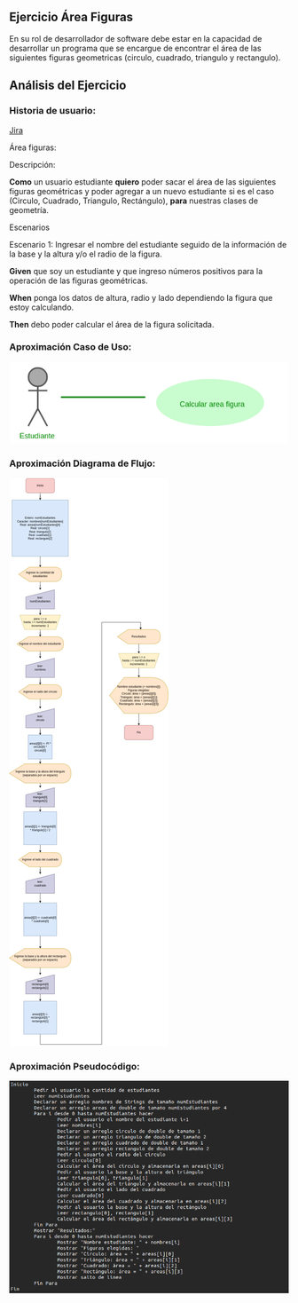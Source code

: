 ## Ejercicio Área Figuras

En su rol de desarrollador de software debe estar en la capacidad de desarrollar un programa que se encargue de encontrar el área de las siguientes figuras geometricas (circulo, cuadrado, triangulo y rectangulo).

## Análisis del Ejercicio

### Historia de usuario:

[Jira](https://hoytrabajas.atlassian.net/jira/core/projects/UN/board?selectedIssue=UN-1 "Página de jira")

Área figuras:

Descripción:

**Como** un usuario estudiante **quiero** poder sacar el área de las siguientes figuras geométricas y poder agregar a un nuevo estudiante si es el caso (Circulo, Cuadrado, Triangulo, Rectángulo), **para** nuestras clases de geometría.

Escenarios

Escenario 1: Ingresar el nombre del estudiante seguido de la información de la base y la altura y/o el radio de la figura.

**Given** que soy un estudiante y que ingreso números positivos para la operación de las figuras geométricas.

**When** ponga los datos de altura, radio y lado dependiendo la figura que estoy calculando.

**Then** debo poder calcular el área de la figura solicitada.

### Aproximación Caso de Uso:

![](aproximacion_caso_uso.png)

### Aproximación Diagrama de Flujo:

![](diagrama_flujo.jpg)

### Aproximación Pseudocódigo:

![](pseudocodigo.png)
